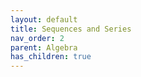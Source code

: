 ```yaml
---
layout: default
title: Sequences and Series
nav_order: 2
parent: Algebra
has_children: true
---
```

